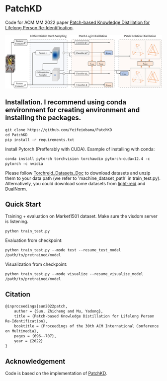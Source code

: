 # PatchKD
Code for ACM MM 2022 paper [Patch-based Knowledge Distillation for Lifelong Person Re-Identification](http://www.muyadong.com/paper/acmmm22_sunzc.pdf).

![Framework](figs/framework.png)

## Installation. I recommend using conda environment for creating environment and installing the packages.
```shell
git clone https://github.com/feifeiobama/PatchKD
cd PatchKD
pip install -r requirements.txt
```

Install Pytorch (Prefferably with CUDA). Example of installing with conda:
```shell
conda install pytorch torchvision torchaudio pytorch-cuda=12.4 -c pytorch -c nvidia
```

Please follow [Torchreid_Datasets_Doc](https://kaiyangzhou.github.io/deep-person-reid/datasets.html) to download datasets and unzip them to your data path (we refer to 'machine_dataset_path' in train_test.py). Alternatively, you could download some datasets from [light-reid](https://github.com/wangguanan/light-reid) and [DualNorm](https://github.com/BJTUJia/person_reID_DualNorm).

## Quick Start
Training + evaluation on Market1501 dataset. Make sure the visdom server is listening.
```shell
python train_test.py
```

Evaluation from checkpoint:
```shell
python train_test.py --mode test --resume_test_model /path/to/pretrained/model
```

Visualization from checkpoint:
```shell
python train_test.py --mode visualize --resume_visualize_model /path/to/pretrained/model
```

## Citation
```
@inproceedings{sun2022patch,
    author = {Sun, Zhicheng and Mu, Yadong},
    title = {Patch-based Knowledge Distillation for Lifelong Person Re-Identification},
    booktitle = {Proceedings of the 30th ACM International Conference on Multimedia},
    pages = {696--707},
    year = {2022}
}
```

## Acknowledgement
Code is based on the implementation of [PatchKD](https://github.com/feifeiobama/PatchKD).